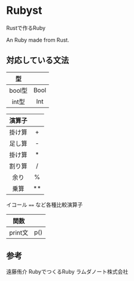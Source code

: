 # Rubyst

Rustで作るRuby

An Ruby made from Rust.

## 対応している文法

|型||
| :---:  | :---:|
| bool型 | Bool | 
| int型  | Int  |

|演算子||
| :---:  | :---:|
| 掛け算 | + | 
| 足し算 | - |
| 掛け算 | * |
| 割り算 | / |
| 余り | % |
| 乗算 | ** |

イコール `==` など各種比較演算子 

|関数||
| :---: | :---:|
| print文 | p() |

## 参考
遠藤侑介 RubyでつくるRuby ラムダノート株式会社

